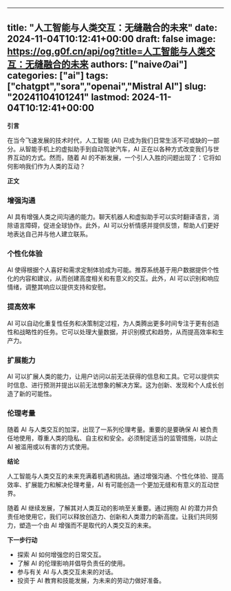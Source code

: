 
---
title: "人工智能与人类交互：无缝融合的未来"
date: 2024-11-04T10:12:41+00:00
draft: false
image: https://og.g0f.cn/api/og?title=人工智能与人类交互：无缝融合的未来
authors: ["naiveのai"]
categories: ["ai"]
tags: ["chatgpt","sora","openai","Mistral AI"]
slug: "20241104101241"
lastmod: 2024-11-04T10:12:41+00:00
---
**引言**

在当今飞速发展的技术时代，人工智能 (AI) 已成为我们日常生活不可或缺的一部分。从智能手机上的虚拟助手到自动驾驶汽车，AI 正在以各种方式改变我们与世界互动的方式。然而，随着 AI 的不断发展，一个引人入胜的问题出现了：它将如何影响我们作为人类的互动？

**正文**

### 增强沟通

AI 具有增强人类之间沟通的能力。聊天机器人和虚拟助手可以实时翻译语言，消除语言障碍，促进全球协作。此外，AI 可以分析情感并提供反馈，帮助人们更好地表达自己并与他人建立联系。

### 个性化体验

AI 使得根据个人喜好和需求定制体验成为可能。推荐系统基于用户数据提供个性化的内容和建议，从而创建高度相关和有意义的交互。此外，AI 可以识别和响应情绪，调整其响应以提供支持和安慰。

### 提高效率

AI 可以自动化重复性任务和决策制定过程，为人类腾出更多时间专注于更有创造性和战略性的任务。它可以处理大量数据，并识别模式和趋势，从而提高效率和生产力。

### 扩展能力

AI 可以扩展人类的能力，让用户访问以前无法获得的信息和工具。它可以提供实时信息、进行预测并提出以前无法想象的解决方案。这为创新、发现和个人成长创造了新的可能性。

### 伦理考量

随着 AI 与人类交互的加深，出现了一系列伦理考量。重要的是要确保 AI 被负责任地使用，尊重人类的隐私、自主权和安全。必须制定适当的监管措施，以防止 AI 被滥用或以有害的方式使用。

**结论**

人工智能与人类交互的未来充满着机遇和挑战。通过增强沟通、个性化体验、提高效率、扩展能力和解决伦理考量，AI 有可能创造一个更加无缝和有意义的互动世界。

随着 AI 继续发展，了解其对人类互动的影响至关重要。通过拥抱 AI 的潜力并负责任地使用它，我们可以释放创造力、创新和人类潜力的新高度。让我们共同努力，塑造一个由 AI 增强而不是取代的人类交互的未来。

**下一步行动**

* 探索 AI 如何增强您的日常交互。
* 了解 AI 的伦理影响并倡导负责任的使用。
* 参与有关 AI 与人类交互未来的对话。
* 投资于 AI 教育和技能发展，为未来的劳动力做好准备。
